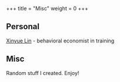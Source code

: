 +++
title = "Misc"
weight = 0
+++

## Personal

[Xinyue Lin](https://xinyue-lin.com) - behavioral economist in training

## Misc

Random stuff I created. Enjoy!
